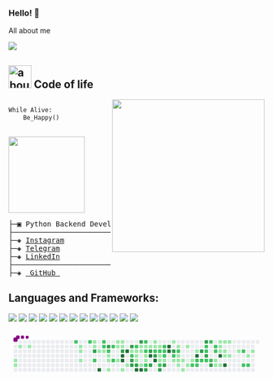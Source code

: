 

### Hello! 👋

All about me

<img src="https://user-images.githubusercontent.com/73097560/115834477-dbab4500-a447-11eb-908a-139a6edaec5c.gif">

## <img width="45" alt="about" src="https://raw.github.com/elizarov/elizarov/master/about.png"> Code of life

<img align="right" width="300" src="https://i2.wp.com/allhtaccess.info/wp-content/uploads/2018/03/programming.gif?fit=1281%2C716&ssl=1" />

```python

While Alive:
    Be_Happy()
    
```

<a href="http://www.coffeete.ir/mobin">
       <img src="http://www.coffeete.ir/images/buttons/lemonchiffon.png" style="width:150px;" />
</a>

<pre>
├─▣ Python Backend Developer
├────────────────────────────────────────────────────────────────────────
├─◈ <a href="https://www.instagram.com/mowbish/">Instagram</a>
├─◈ <a href="https://t.me/mowbish">Telegram</a>
├─◈ <a href="https://www.linkedin.com/in/mobin_agaei">LinkedIn</a>
├────────────────────────────────────────────────────────────────────────
├─◈ <a href="https://github.com/mowbish/"> GitHub </a>
</pre>

## **Languages and Frameworks:**  
<a src="https://www.python.org/"><img src="https://img.icons8.com/color/48/000000/python.png"/></a>
<a src="https://www.djangoproject.com/"><img src="https://img.icons8.com/color/48/000000/django.png"/></a>
<a src="https://www.postgresql.org/"><img src="https://img.icons8.com/color/48/000000/postgresql.png"/></a>
<a src="https://www.mongodb.com/"><img src="https://img.icons8.com/color/48/000000/mongodb.png"/></a>
<a src="https://flask.palletsprojects.com/en/2.0.x/"><img src="https://img.icons8.com/color/48/000000/flask.png"/></a>
<a src="https://git-scm.com/"><img src="https://img.icons8.com/color/48/000000/git.png"/></a>
<a src="https://www.jetbrains.com/pycharm/"><img src="https://img.icons8.com/color/48/000000/pycharm.png"/></a>
<a src="https://visualstudio.microsoft.com/"><img src="https://img.icons8.com/color/48/000000/visual-studio.png"/></a>
<a src="https://archcraft.io/"><img src="https://img.icons8.com/color/48/000000/linux.png"/></a>
<a src="https://www.w3schools.com/html/"><img src="https://img.icons8.com/color/48/000000/html-5.png"/></a>
<a src="https://www.w3schools.com/css/"><img src="https://img.icons8.com/color/48/000000/css3.png"/></a>
<a src="https://getbootstrap.com/"><img src="https://img.icons8.com/color/48/000000/bootstrap.png"/></a>
<a src="https://github.com/"><img src="https://img.icons8.com/color/48/000000/github--v1.png"/></a>

<svg viewBox="-16 -32 880 192" width="880" height="192" xmlns="http://www.w3.org/2000/svg"><style>@keyframes c0{2.04%{fill:var(--c1)}2.06%,to{fill:var(--ce)}}@keyframes c1{2.22%{fill:var(--c1)}2.24%,to{fill:var(--ce)}}@keyframes c2{.55%{fill:var(--c1)}.57%,to{fill:var(--ce)}}@keyframes c3{.92%{fill:var(--c1)}.94%,to{fill:var(--ce)}}@keyframes c4{65.91%{fill:var(--c2)}65.93%,to{fill:var(--ce)}}@keyframes c5{5.58%{fill:var(--c1)}5.6%,to{fill:var(--ce)}}@keyframes c6{5.39%{fill:var(--c1)}5.41%,to{fill:var(--ce)}}@keyframes c7{5.02%{fill:var(--c1)}5.04%,to{fill:var(--ce)}}@keyframes c8{65.35%{fill:var(--c2)}65.37%,to{fill:var(--ce)}}@keyframes c9{6.32%{fill:var(--c1)}6.34%,to{fill:var(--ce)}}@keyframes ca{6.14%{fill:var(--c1)}6.16%,to{fill:var(--ce)}}@keyframes cb{76.71%{fill:var(--c3)}76.73%,to{fill:var(--ce)}}@keyframes cc{67.4%{fill:var(--c2)}67.42%,to{fill:var(--ce)}}@keyframes cd{6.88%{fill:var(--c1)}6.9%,to{fill:var(--ce)}}@keyframes ce{95.15%{fill:var(--c4)}95.17%,to{fill:var(--ce)}}@keyframes cf{64.79%{fill:var(--c2)}64.81%,to{fill:var(--ce)}}@keyframes cg{64.61%{fill:var(--c2)}64.63%,to{fill:var(--ce)}}@keyframes ch{7.07%{fill:var(--c1)}7.09%,to{fill:var(--ce)}}@keyframes ci{75.97%{fill:var(--c3)}75.99%,to{fill:var(--ce)}}@keyframes cj{64.24%{fill:var(--c2)}64.26%,to{fill:var(--ce)}}@keyframes ck{7.44%{fill:var(--c1)}7.46%,to{fill:var(--ce)}}@keyframes cl{7.63%{fill:var(--c1)}7.65%,to{fill:var(--ce)}}@keyframes cm{8%{fill:var(--c1)}8.02%,to{fill:var(--ce)}}@keyframes cn{63.86%{fill:var(--c2)}63.88%,to{fill:var(--ce)}}@keyframes co{68.15%{fill:var(--c2)}68.17%,to{fill:var(--ce)}}@keyframes cp{10.6%{fill:var(--c1)}10.62%,to{fill:var(--ce)}}@keyframes cq{10.05%{fill:var(--c1)}10.07%,to{fill:var(--ce)}}@keyframes cr{9.49%{fill:var(--c1)}9.51%,to{fill:var(--ce)}}@keyframes cs{10.42%{fill:var(--c1)}10.44%,to{fill:var(--ce)}}@keyframes ct{10.23%{fill:var(--c1)}10.25%,to{fill:var(--ce)}}@keyframes cu{68.89%{fill:var(--c3)}68.91%,to{fill:var(--ce)}}@keyframes cv{92.91%{fill:var(--c4)}92.93%,to{fill:var(--ce)}}@keyframes cw{92.73%{fill:var(--c4)}92.75%,to{fill:var(--ce)}}@keyframes cx{8.56%{fill:var(--c1)}8.58%,to{fill:var(--ce)}}@keyframes cy{93.29%{fill:var(--c4)}93.31%,to{fill:var(--ce)}}@keyframes cz{8.93%{fill:var(--c1)}8.95%,to{fill:var(--ce)}}@keyframes c10{69.45%{fill:var(--c3)}69.47%,to{fill:var(--ce)}}@keyframes c11{41.7%{fill:var(--c1)}41.72%,to{fill:var(--ce)}}@keyframes c12{41.89%{fill:var(--c2)}41.91%,to{fill:var(--ce)}}@keyframes c13{74.48%{fill:var(--c3)}74.5%,to{fill:var(--ce)}}@keyframes c14{74.29%{fill:var(--c3)}74.31%,to{fill:var(--ce)}}@keyframes c15{42.45%{fill:var(--c2)}42.47%,to{fill:var(--ce)}}@keyframes c16{30.34%{fill:var(--c1)}30.36%,to{fill:var(--ce)}}@keyframes c17{30.53%{fill:var(--c1)}30.55%,to{fill:var(--ce)}}@keyframes c18{31.46%{fill:var(--c1)}31.48%,to{fill:var(--ce)}}@keyframes c19{74.11%{fill:var(--c3)}74.13%,to{fill:var(--ce)}}@keyframes c1a{91.8%{fill:var(--c4)}91.82%,to{fill:var(--ce)}}@keyframes c1b{70.01%{fill:var(--c3)}70.03%,to{fill:var(--ce)}}@keyframes c1c{29.97%{fill:var(--c1)}29.99%,to{fill:var(--ce)}}@keyframes c1d{30.16%{fill:var(--c1)}30.18%,to{fill:var(--ce)}}@keyframes c1e{40.4%{fill:var(--c1)}40.42%,to{fill:var(--ce)}}@keyframes c1f{91.61%{fill:var(--c4)}91.63%,to{fill:var(--ce)}}@keyframes c1g{43.01%{fill:var(--c2)}43.03%,to{fill:var(--ce)}}@keyframes c1h{29.79%{fill:var(--c1)}29.81%,to{fill:var(--ce)}}@keyframes c1i{45.24%{fill:var(--c2)}45.26%,to{fill:var(--ce)}}@keyframes c1j{30.9%{fill:var(--c1)}30.92%,to{fill:var(--ce)}}@keyframes c1k{31.09%{fill:var(--c1)}31.11%,to{fill:var(--ce)}}@keyframes c1l{40.59%{fill:var(--c2)}40.61%,to{fill:var(--ce)}}@keyframes c1m{73.17%{fill:var(--c3)}73.19%,to{fill:var(--ce)}}@keyframes c1n{29.6%{fill:var(--c1)}29.62%,to{fill:var(--ce)}}@keyframes c1o{70.75%{fill:var(--c3)}70.77%,to{fill:var(--ce)}}@keyframes c1p{90.31%{fill:var(--c4)}90.33%,to{fill:var(--ce)}}@keyframes c1q{72.8%{fill:var(--c3)}72.82%,to{fill:var(--ce)}}@keyframes c1r{12.47%{fill:var(--c1)}12.49%,to{fill:var(--ce)}}@keyframes c1s{12.65%{fill:var(--c1)}12.67%,to{fill:var(--ce)}}@keyframes c1t{43.75%{fill:var(--c2)}43.77%,to{fill:var(--ce)}}@keyframes c1u{71.13%{fill:var(--c3)}71.15%,to{fill:var(--ce)}}@keyframes c1v{90.68%{fill:var(--c4)}90.7%,to{fill:var(--ce)}}@keyframes c1w{12.84%{fill:var(--c1)}12.86%,to{fill:var(--ce)}}@keyframes c1x{43.94%{fill:var(--c2)}43.96%,to{fill:var(--ce)}}@keyframes c1y{35.93%{fill:var(--c1)}35.95%,to{fill:var(--ce)}}@keyframes c1z{35.74%{fill:var(--c1)}35.76%,to{fill:var(--ce)}}@keyframes c20{47.1%{fill:var(--c2)}47.12%,to{fill:var(--ce)}}@keyframes c21{72.24%{fill:var(--c3)}72.26%,to{fill:var(--ce)}}@keyframes c22{44.31%{fill:var(--c2)}44.33%,to{fill:var(--ce)}}@keyframes c23{44.12%{fill:var(--c2)}44.14%,to{fill:var(--ce)}}@keyframes c24{36.12%{fill:var(--c2)}36.14%,to{fill:var(--ce)}}@keyframes c25{35.56%{fill:var(--c1)}35.58%,to{fill:var(--ce)}}@keyframes c26{71.87%{fill:var(--c3)}71.89%,to{fill:var(--ce)}}@keyframes c27{89.19%{fill:var(--c4)}89.21%,to{fill:var(--ce)}}@keyframes c28{89%{fill:var(--c4)}89.02%,to{fill:var(--ce)}}@keyframes c29{13.58%{fill:var(--c1)}13.6%,to{fill:var(--ce)}}@keyframes c2a{80.62%{fill:var(--c3)}80.64%,to{fill:var(--ce)}}@keyframes c2b{49.15%{fill:var(--c2)}49.17%,to{fill:var(--ce)}}@keyframes c2c{17.68%{fill:var(--c1)}17.7%,to{fill:var(--ce)}}@keyframes c2d{13.96%{fill:var(--c1)}13.98%,to{fill:var(--ce)}}@keyframes c2e{49.52%{fill:var(--c2)}49.54%,to{fill:var(--ce)}}@keyframes c2f{16.19%{fill:var(--c1)}16.21%,to{fill:var(--ce)}}@keyframes c2g{16%{fill:var(--c1)}16.02%,to{fill:var(--ce)}}@keyframes c2h{17.31%{fill:var(--c1)}17.33%,to{fill:var(--ce)}}@keyframes c2i{15.82%{fill:var(--c1)}15.84%,to{fill:var(--ce)}}@keyframes c2j{18.43%{fill:var(--c1)}18.45%,to{fill:var(--ce)}}@keyframes c2k{14.33%{fill:var(--c1)}14.35%,to{fill:var(--ce)}}@keyframes c2l{16.94%{fill:var(--c1)}16.96%,to{fill:var(--ce)}}@keyframes c2m{15.45%{fill:var(--c1)}15.47%,to{fill:var(--ce)}}@keyframes c2n{54.37%{fill:var(--c2)}54.39%,to{fill:var(--ce)}}@keyframes c2o{14.89%{fill:var(--c1)}14.91%,to{fill:var(--ce)}}@keyframes c2p{84.72%{fill:var(--c4)}84.74%,to{fill:var(--ce)}}@keyframes c2q{50.64%{fill:var(--c2)}50.66%,to{fill:var(--ce)}}@keyframes c2r{54.18%{fill:var(--c2)}54.2%,to{fill:var(--ce)}}@keyframes c2s{81.74%{fill:var(--c3)}81.76%,to{fill:var(--ce)}}@keyframes c2t{50.83%{fill:var(--c2)}50.85%,to{fill:var(--ce)}}@keyframes c2u{83.79%{fill:var(--c3)}83.81%,to{fill:var(--ce)}}@keyframes c2v{52.69%{fill:var(--c2)}52.71%,to{fill:var(--ce)}}@keyframes c2w{52.88%{fill:var(--c2)}52.9%,to{fill:var(--ce)}}@keyframes c2x{82.11%{fill:var(--c3)}82.13%,to{fill:var(--ce)}}@keyframes c2y{51.01%{fill:var(--c2)}51.03%,to{fill:var(--ce)}}@keyframes c2z{52.32%{fill:var(--c2)}52.34%,to{fill:var(--ce)}}@keyframes c30{51.2%{fill:var(--c2)}51.22%,to{fill:var(--ce)}}@keyframes c31{82.67%{fill:var(--c3)}82.69%,to{fill:var(--ce)}}@keyframes c32{51.95%{fill:var(--c2)}51.97%,to{fill:var(--ce)}}@keyframes c33{51.76%{fill:var(--c2)}51.78%,to{fill:var(--ce)}}@keyframes c34{20.47%{fill:var(--c1)}20.49%,to{fill:var(--ce)}}@keyframes c35{19.92%{fill:var(--c1)}19.94%,to{fill:var(--ce)}}@keyframes c36{22.52%{fill:var(--c1)}22.54%,to{fill:var(--ce)}}@keyframes c37{22.34%{fill:var(--c1)}22.36%,to{fill:var(--ce)}}@keyframes c38{22.15%{fill:var(--c1)}22.17%,to{fill:var(--ce)}}@keyframes c39{85.65%{fill:var(--c4)}85.67%,to{fill:var(--ce)}}@keyframes c3a{20.1%{fill:var(--c1)}20.12%,to{fill:var(--ce)}}@keyframes c3b{22.71%{fill:var(--c1)}22.73%,to{fill:var(--ce)}}@keyframes c3c{21.96%{fill:var(--c1)}21.98%,to{fill:var(--ce)}}@keyframes c3d{21.41%{fill:var(--c1)}21.43%,to{fill:var(--ce)}}@keyframes c3e{86.21%{fill:var(--c4)}86.23%,to{fill:var(--ce)}}@keyframes c3f{22.9%{fill:var(--c1)}22.92%,to{fill:var(--ce)}}@keyframes c3g{21.59%{fill:var(--c1)}21.61%,to{fill:var(--ce)}}@keyframes c3h{23.64%{fill:var(--c1)}23.66%,to{fill:var(--ce)}}@keyframes c3i{57.72%{fill:var(--c2)}57.74%,to{fill:var(--ce)}}@keyframes c3j{56.79%{fill:var(--c2)}56.81%,to{fill:var(--ce)}}@keyframes c3k{24.2%{fill:var(--c1)}24.22%,to{fill:var(--ce)}}@keyframes c3l{56.97%{fill:var(--c2)}56.99%,to{fill:var(--ce)}}@keyframes c3m{24.57%{fill:var(--c1)}24.59%,to{fill:var(--ce)}}@keyframes u0{.55%{transform:scale(0,1)}.57%,.92%{transform:scale(.02,1)}.94%,2.04%{transform:scale(.03,1)}2.06%,2.22%{transform:scale(.05,1)}2.24%,5.02%{transform:scale(.06,1)}5.04%,5.39%{transform:scale(.08,1)}5.41%,5.58%{transform:scale(.1,1)}5.6%,6.14%{transform:scale(.11,1)}6.16%,6.32%{transform:scale(.13,1)}6.34%,6.88%{transform:scale(.15,1)}6.9%,7.07%{transform:scale(.16,1)}7.09%,7.44%{transform:scale(.18,1)}7.46%,7.63%{transform:scale(.19,1)}7.65%,8%{transform:scale(.21,1)}8.02%,8.56%{transform:scale(.23,1)}8.58%,8.93%{transform:scale(.24,1)}8.95%,9.49%{transform:scale(.26,1)}10.05%,9.51%{transform:scale(.27,1)}10.07%,10.23%{transform:scale(.29,1)}10.25%,10.42%{transform:scale(.31,1)}10.44%,10.6%{transform:scale(.32,1)}10.62%,12.47%{transform:scale(.34,1)}12.49%,12.65%{transform:scale(.35,1)}12.67%,12.84%{transform:scale(.37,1)}12.86%,13.58%{transform:scale(.39,1)}13.6%,13.96%{transform:scale(.4,1)}13.98%,14.33%{transform:scale(.42,1)}14.35%,14.89%{transform:scale(.44,1)}14.91%,15.45%{transform:scale(.45,1)}15.47%,15.82%{transform:scale(.47,1)}15.84%,16%{transform:scale(.48,1)}16.02%,16.19%{transform:scale(.5,1)}16.21%,16.94%{transform:scale(.52,1)}16.96%,17.31%{transform:scale(.53,1)}17.33%,17.68%{transform:scale(.55,1)}17.7%,18.43%{transform:scale(.56,1)}18.45%,19.92%{transform:scale(.58,1)}19.94%,20.1%{transform:scale(.6,1)}20.12%,20.47%{transform:scale(.61,1)}20.49%,21.41%{transform:scale(.63,1)}21.43%,21.59%{transform:scale(.65,1)}21.61%,21.96%{transform:scale(.66,1)}21.98%,22.15%{transform:scale(.68,1)}22.17%,22.34%{transform:scale(.69,1)}22.36%,22.52%{transform:scale(.71,1)}22.54%,22.71%{transform:scale(.73,1)}22.73%,22.9%{transform:scale(.74,1)}22.92%,23.64%{transform:scale(.76,1)}23.66%,24.2%{transform:scale(.77,1)}24.22%,24.57%{transform:scale(.79,1)}24.59%,29.6%{transform:scale(.81,1)}29.62%,29.79%{transform:scale(.82,1)}29.81%,29.97%{transform:scale(.84,1)}29.99%,30.16%{transform:scale(.85,1)}30.18%,30.34%{transform:scale(.87,1)}30.36%,30.53%{transform:scale(.89,1)}30.55%,30.9%{transform:scale(.9,1)}30.92%,31.09%{transform:scale(.92,1)}31.11%,31.46%{transform:scale(.94,1)}31.48%,35.56%{transform:scale(.95,1)}35.58%,35.74%{transform:scale(.97,1)}35.76%,35.93%{transform:scale(.98,1)}35.95%,to{transform:scale(1,1)}}@keyframes u1{36.12%{transform:scale(0,1)}36.14%,to{transform:scale(1,1)}}@keyframes u2{40.4%{transform:scale(0,1)}40.42%,to{transform:scale(1,1)}}@keyframes u3{40.59%{transform:scale(0,1)}40.61%,to{transform:scale(1,1)}}@keyframes u4{41.7%{transform:scale(0,1)}41.72%,to{transform:scale(1,1)}}@keyframes u5{41.89%{transform:scale(0,1)}41.91%,42.45%{transform:scale(.03,1)}42.47%,43.01%{transform:scale(.06,1)}43.03%,43.75%{transform:scale(.09,1)}43.77%,43.94%{transform:scale(.12,1)}43.96%,44.12%{transform:scale(.15,1)}44.14%,44.31%{transform:scale(.18,1)}44.33%,45.24%{transform:scale(.21,1)}45.26%,47.1%{transform:scale(.24,1)}47.12%,49.15%{transform:scale(.27,1)}49.17%,49.52%{transform:scale(.3,1)}49.54%,50.64%{transform:scale(.33,1)}50.66%,50.83%{transform:scale(.36,1)}50.85%,51.01%{transform:scale(.39,1)}51.03%,51.2%{transform:scale(.42,1)}51.22%,51.76%{transform:scale(.45,1)}51.78%,51.95%{transform:scale(.48,1)}51.97%,52.32%{transform:scale(.52,1)}52.34%,52.69%{transform:scale(.55,1)}52.71%,52.88%{transform:scale(.58,1)}52.9%,54.18%{transform:scale(.61,1)}54.2%,54.37%{transform:scale(.64,1)}54.39%,56.79%{transform:scale(.67,1)}56.81%,56.97%{transform:scale(.7,1)}56.99%,57.72%{transform:scale(.73,1)}57.74%,63.86%{transform:scale(.76,1)}63.88%,64.24%{transform:scale(.79,1)}64.26%,64.61%{transform:scale(.82,1)}64.63%,64.79%{transform:scale(.85,1)}64.81%,65.35%{transform:scale(.88,1)}65.37%,65.91%{transform:scale(.91,1)}65.93%,67.4%{transform:scale(.94,1)}67.42%,68.15%{transform:scale(.97,1)}68.17%,to{transform:scale(1,1)}}@keyframes u6{68.89%{transform:scale(0,1)}68.91%,69.45%{transform:scale(.05,1)}69.47%,70.01%{transform:scale(.11,1)}70.03%,70.75%{transform:scale(.16,1)}70.77%,71.13%{transform:scale(.21,1)}71.15%,71.87%{transform:scale(.26,1)}71.89%,72.24%{transform:scale(.32,1)}72.26%,72.8%{transform:scale(.37,1)}72.82%,73.17%{transform:scale(.42,1)}73.19%,74.11%{transform:scale(.47,1)}74.13%,74.29%{transform:scale(.53,1)}74.31%,74.48%{transform:scale(.58,1)}74.5%,75.97%{transform:scale(.63,1)}75.99%,76.71%{transform:scale(.68,1)}76.73%,80.62%{transform:scale(.74,1)}80.64%,81.74%{transform:scale(.79,1)}81.76%,82.11%{transform:scale(.84,1)}82.13%,82.67%{transform:scale(.89,1)}82.69%,83.79%{transform:scale(.95,1)}83.81%,to{transform:scale(1,1)}}@keyframes u7{84.72%{transform:scale(0,1)}84.74%,85.65%{transform:scale(.08,1)}85.67%,86.21%{transform:scale(.15,1)}86.23%,89%{transform:scale(.23,1)}89.02%,89.19%{transform:scale(.31,1)}89.21%,90.31%{transform:scale(.38,1)}90.33%,90.68%{transform:scale(.46,1)}90.7%,91.61%{transform:scale(.54,1)}91.63%,91.8%{transform:scale(.62,1)}91.82%,92.73%{transform:scale(.69,1)}92.75%,92.91%{transform:scale(.77,1)}92.93%,93.29%{transform:scale(.85,1)}93.31%,95.15%{transform:scale(.92,1)}95.17%,to{transform:scale(1,1)}}@keyframes s0{0%,99.81%{transform:translate(0,-16px)}.19%{transform:translate(0,0)}.37%{transform:translate(16px,0)}.56%{transform:translate(16px,16px)}.93%{transform:translate(48px,16px)}1.12%{transform:translate(48px,32px)}1.68%{transform:translate(0,32px)}2.23%{transform:translate(0,80px)}4.84%{transform:translate(224px,80px)}5.59%{transform:translate(224px,16px)}6.15%,76.54%{transform:translate(272px,16px)}6.33%{transform:translate(272px,0)}6.52%{transform:translate(288px,0)}6.89%,94.41%{transform:translate(288px,32px)}64.43%,7.08%{transform:translate(304px,32px)}7.26%{transform:translate(304px,48px)}7.45%{transform:translate(320px,48px)}8.01%{transform:translate(320px,96px)}8.75%{transform:translate(384px,96px)}8.94%{transform:translate(384px,80px)}9.31%{transform:translate(352px,80px)}10.06%{transform:translate(352px,16px)}10.24%,69.09%,78.03%{transform:translate(368px,16px)}10.43%{transform:translate(368px,0)}10.61%{transform:translate(352px,0)}10.8%{transform:translate(352px,-16px)}12.29%{transform:translate(480px,-16px)}12.66%,32.77%{transform:translate(480px,16px)}12.85%,38.92%,46.37%{transform:translate(496px,16px)}13.04%,38.73%{transform:translate(496px,0)}13.78%,37.99%{transform:translate(560px,0)}13.97%,37.8%{transform:translate(560px,16px)}14.71%{transform:translate(624px,16px)}14.9%{transform:translate(624px,32px)}15.08%,50.09%{transform:translate(608px,32px)}15.46%,50.47%,54.56%{transform:translate(608px,64px)}16.01%,17.5%{transform:translate(560px,64px)}16.2%,49.35%{transform:translate(560px,48px)}16.57%{transform:translate(592px,48px)}16.95%{transform:translate(592px,80px)}17.32%{transform:translate(560px,80px)}17.69%{transform:translate(544px,64px)}17.88%{transform:translate(544px,80px)}18.25%{transform:translate(576px,80px)}18.44%{transform:translate(576px,96px)}19.74%{transform:translate(688px,96px)}19.93%,20.67%{transform:translate(688px,80px)}20.11%,20.86%,86.41%{transform:translate(704px,80px)}20.3%,21.04%{transform:translate(704px,64px)}20.48%,51.4%{transform:translate(688px,64px)}21.23%{transform:translate(720px,64px)}21.42%,85.85%{transform:translate(720px,48px)}21.6%{transform:translate(736px,48px)}21.79%{transform:translate(736px,32px)}22.16%,86.96%{transform:translate(704px,32px)}22.53%{transform:translate(704px,0)}23.28%{transform:translate(768px,0)}23.84%{transform:translate(768px,48px)}24.39%{transform:translate(816px,48px)}25.14%{transform:translate(816px,-16px)}29.24%{transform:translate(464px,-16px)}29.61%,89.94%{transform:translate(464px,16px)}29.98%,32.22%,39.66%,45.62%,69.83%{transform:translate(432px,16px)}30.17%,32.03%,45.44%{transform:translate(432px,32px)}30.35%,31.84%,41.53%{transform:translate(416px,32px)}30.54%,42.09%{transform:translate(416px,48px)}30.91%{transform:translate(448px,48px)}31.1%,40.78%{transform:translate(448px,64px)}31.47%,41.15%,92.18%{transform:translate(416px,64px)}32.96%,43.39%{transform:translate(480px,0)}34.08%{transform:translate(576px,0)}34.82%,37.06%{transform:translate(576px,64px)}35.75%{transform:translate(496px,64px)}35.94%{transform:translate(496px,48px)}36.13%,71.51%{transform:translate(512px,48px)}36.31%{transform:translate(512px,64px)}37.62%{transform:translate(576px,16px)}40.41%{transform:translate(432px,80px)}40.6%,73%{transform:translate(448px,80px)}41.71%{transform:translate(400px,32px)}41.9%{transform:translate(400px,48px)}42.46%{transform:translate(416px,16px)}42.83%,45.07%{transform:translate(448px,16px)}43.02%{transform:translate(448px,0)}43.76%,70.95%{transform:translate(480px,32px)}44.13%{transform:translate(512px,32px)}44.32%,79.7%{transform:translate(512px,16px)}45.25%{transform:translate(448px,32px)}47.11%,72.07%{transform:translate(496px,80px)}47.3%,72.63%{transform:translate(480px,80px)}47.67%{transform:translate(480px,112px)}48.42%{transform:translate(544px,112px)}49.16%{transform:translate(544px,48px)}49.53%{transform:translate(560px,32px)}52.14%{transform:translate(688px,0)}52.33%{transform:translate(672px,0)}52.51%{transform:translate(672px,16px)}52.7%{transform:translate(656px,16px)}52.89%,81.94%{transform:translate(656px,32px)}53.07%{transform:translate(672px,32px)}53.45%{transform:translate(672px,64px)}54%{transform:translate(624px,64px)}54.19%{transform:translate(624px,80px)}54.38%{transform:translate(608px,80px)}56.61%{transform:translate(784px,64px)}56.8%{transform:translate(784px,80px)}56.98%{transform:translate(800px,80px)}57.54%{transform:translate(800px,32px)}57.73%{transform:translate(784px,32px)}58.29%{transform:translate(784px,-16px)}63.5%{transform:translate(336px,-16px)}64.06%{transform:translate(336px,32px)}64.8%{transform:translate(304px,0)}65.92%{transform:translate(208px,0)}66.11%{transform:translate(208px,16px)}66.67%{transform:translate(256px,16px)}67.04%{transform:translate(256px,48px)}67.23%{transform:translate(272px,48px)}67.41%{transform:translate(272px,64px)}68.34%{transform:translate(352px,64px)}68.72%{transform:translate(352px,32px)}68.9%,77.84%{transform:translate(368px,32px)}70.02%{transform:translate(432px,0)}70.39%{transform:translate(464px,0)}70.76%{transform:translate(464px,32px)}71.14%,90.5%{transform:translate(480px,48px)}71.88%{transform:translate(512px,80px)}72.25%{transform:translate(496px,96px)}72.44%{transform:translate(480px,96px)}73.18%{transform:translate(448px,96px)}73.37%{transform:translate(464px,96px)}73.56%{transform:translate(464px,80px)}74.3%{transform:translate(400px,80px)}75.05%{transform:translate(400px,16px)}76.72%{transform:translate(272px,32px)}79.89%{transform:translate(512px,0)}80.26%{transform:translate(544px,0)}80.63%{transform:translate(544px,32px)}82.12%{transform:translate(656px,48px)}82.31%{transform:translate(672px,48px)}82.68%{transform:translate(672px,80px)}82.87%{transform:translate(656px,80px)}83.8%{transform:translate(656px,0)}84.17%{transform:translate(624px,0)}84.73%{transform:translate(624px,48px)}86.22%{transform:translate(720px,80px)}89.01%{transform:translate(528px,32px)}89.2%{transform:translate(528px,16px)}90.32%{transform:translate(464px,48px)}90.69%{transform:translate(480px,64px)}91.25%{transform:translate(432px,64px)}91.62%{transform:translate(432px,96px)}91.81%{transform:translate(416px,96px)}92.74%{transform:translate(368px,64px)}92.92%{transform:translate(368px,48px)}93.11%{transform:translate(384px,48px)}93.3%{transform:translate(384px,32px)}95.16%{transform:translate(288px,96px)}97.02%{transform:translate(128px,96px)}97.21%{transform:translate(128px,80px)}97.39%{transform:translate(112px,80px)}97.95%{transform:translate(112px,32px)}98.51%{transform:translate(64px,32px)}98.88%{transform:translate(64px,0)}99.07%{transform:translate(48px,0)}99.26%{transform:translate(48px,-16px)}}@keyframes s1{0%,99.81%{transform:translate(16px,-16px)}.19%{transform:translate(0,-16px)}.37%{transform:translate(0,0)}.56%{transform:translate(16px,0)}.74%{transform:translate(16px,16px)}1.12%{transform:translate(48px,16px)}1.3%{transform:translate(48px,32px)}1.86%{transform:translate(0,32px)}2.42%{transform:translate(0,80px)}5.03%{transform:translate(224px,80px)}5.77%{transform:translate(224px,16px)}6.33%,76.72%{transform:translate(272px,16px)}6.52%{transform:translate(272px,0)}6.7%{transform:translate(288px,0)}7.08%,94.6%{transform:translate(288px,32px)}64.62%,7.26%{transform:translate(304px,32px)}7.45%{transform:translate(304px,48px)}7.64%{transform:translate(320px,48px)}8.19%{transform:translate(320px,96px)}8.94%{transform:translate(384px,96px)}9.12%{transform:translate(384px,80px)}9.5%{transform:translate(352px,80px)}10.24%{transform:translate(352px,16px)}10.43%,69.27%,78.21%{transform:translate(368px,16px)}10.61%{transform:translate(368px,0)}10.8%{transform:translate(352px,0)}10.99%{transform:translate(352px,-16px)}12.48%{transform:translate(480px,-16px)}12.85%,32.96%{transform:translate(480px,16px)}13.04%,39.11%,46.55%{transform:translate(496px,16px)}13.22%,38.92%{transform:translate(496px,0)}13.97%,38.18%{transform:translate(560px,0)}14.15%,37.99%{transform:translate(560px,16px)}14.9%{transform:translate(624px,16px)}15.08%{transform:translate(624px,32px)}15.27%,50.28%{transform:translate(608px,32px)}15.64%,50.65%,54.75%{transform:translate(608px,64px)}16.2%,17.69%{transform:translate(560px,64px)}16.39%,49.53%{transform:translate(560px,48px)}16.76%{transform:translate(592px,48px)}17.13%{transform:translate(592px,80px)}17.5%{transform:translate(560px,80px)}17.88%{transform:translate(544px,64px)}18.06%{transform:translate(544px,80px)}18.44%{transform:translate(576px,80px)}18.62%{transform:translate(576px,96px)}19.93%{transform:translate(688px,96px)}20.11%,20.86%{transform:translate(688px,80px)}20.3%,21.04%,86.59%{transform:translate(704px,80px)}20.48%,21.23%{transform:translate(704px,64px)}20.67%,51.58%{transform:translate(688px,64px)}21.42%{transform:translate(720px,64px)}21.6%,86.03%{transform:translate(720px,48px)}21.79%{transform:translate(736px,48px)}21.97%{transform:translate(736px,32px)}22.35%,87.15%{transform:translate(704px,32px)}22.72%{transform:translate(704px,0)}23.46%{transform:translate(768px,0)}24.02%{transform:translate(768px,48px)}24.58%{transform:translate(816px,48px)}25.33%{transform:translate(816px,-16px)}29.42%{transform:translate(464px,-16px)}29.8%,90.13%{transform:translate(464px,16px)}30.17%,32.4%,39.85%,45.81%,70.02%{transform:translate(432px,16px)}30.35%,32.22%,45.62%{transform:translate(432px,32px)}30.54%,32.03%,41.71%{transform:translate(416px,32px)}30.73%,42.27%{transform:translate(416px,48px)}31.1%{transform:translate(448px,48px)}31.28%,40.97%{transform:translate(448px,64px)}31.66%,41.34%,92.36%{transform:translate(416px,64px)}33.15%,43.58%{transform:translate(480px,0)}34.26%{transform:translate(576px,0)}35.01%,37.24%{transform:translate(576px,64px)}35.94%{transform:translate(496px,64px)}36.13%{transform:translate(496px,48px)}36.31%,71.69%{transform:translate(512px,48px)}36.5%{transform:translate(512px,64px)}37.8%{transform:translate(576px,16px)}40.6%{transform:translate(432px,80px)}40.78%,73.18%{transform:translate(448px,80px)}41.9%{transform:translate(400px,32px)}42.09%{transform:translate(400px,48px)}42.64%{transform:translate(416px,16px)}43.02%,45.25%{transform:translate(448px,16px)}43.2%{transform:translate(448px,0)}43.95%,71.14%{transform:translate(480px,32px)}44.32%{transform:translate(512px,32px)}44.51%,79.89%{transform:translate(512px,16px)}45.44%{transform:translate(448px,32px)}47.3%,72.25%{transform:translate(496px,80px)}47.49%,72.81%{transform:translate(480px,80px)}47.86%{transform:translate(480px,112px)}48.6%{transform:translate(544px,112px)}49.35%{transform:translate(544px,48px)}49.72%{transform:translate(560px,32px)}52.33%{transform:translate(688px,0)}52.51%{transform:translate(672px,0)}52.7%{transform:translate(672px,16px)}52.89%{transform:translate(656px,16px)}53.07%,82.12%{transform:translate(656px,32px)}53.26%{transform:translate(672px,32px)}53.63%{transform:translate(672px,64px)}54.19%{transform:translate(624px,64px)}54.38%{transform:translate(624px,80px)}54.56%{transform:translate(608px,80px)}56.8%{transform:translate(784px,64px)}56.98%{transform:translate(784px,80px)}57.17%{transform:translate(800px,80px)}57.73%{transform:translate(800px,32px)}57.91%{transform:translate(784px,32px)}58.47%{transform:translate(784px,-16px)}63.69%{transform:translate(336px,-16px)}64.25%{transform:translate(336px,32px)}64.99%{transform:translate(304px,0)}66.11%{transform:translate(208px,0)}66.29%{transform:translate(208px,16px)}66.85%{transform:translate(256px,16px)}67.23%{transform:translate(256px,48px)}67.41%{transform:translate(272px,48px)}67.6%{transform:translate(272px,64px)}68.53%{transform:translate(352px,64px)}68.9%{transform:translate(352px,32px)}69.09%,78.03%{transform:translate(368px,32px)}70.2%{transform:translate(432px,0)}70.58%{transform:translate(464px,0)}70.95%{transform:translate(464px,32px)}71.32%,90.69%{transform:translate(480px,48px)}72.07%{transform:translate(512px,80px)}72.44%{transform:translate(496px,96px)}72.63%{transform:translate(480px,96px)}73.37%{transform:translate(448px,96px)}73.56%{transform:translate(464px,96px)}73.74%{transform:translate(464px,80px)}74.49%{transform:translate(400px,80px)}75.23%{transform:translate(400px,16px)}76.91%{transform:translate(272px,32px)}80.07%{transform:translate(512px,0)}80.45%{transform:translate(544px,0)}80.82%{transform:translate(544px,32px)}82.31%{transform:translate(656px,48px)}82.5%{transform:translate(672px,48px)}82.87%{transform:translate(672px,80px)}83.05%{transform:translate(656px,80px)}83.99%{transform:translate(656px,0)}84.36%{transform:translate(624px,0)}84.92%{transform:translate(624px,48px)}86.41%{transform:translate(720px,80px)}89.2%{transform:translate(528px,32px)}89.39%{transform:translate(528px,16px)}90.5%{transform:translate(464px,48px)}90.88%{transform:translate(480px,64px)}91.43%{transform:translate(432px,64px)}91.81%{transform:translate(432px,96px)}91.99%{transform:translate(416px,96px)}92.92%{transform:translate(368px,64px)}93.11%{transform:translate(368px,48px)}93.3%{transform:translate(384px,48px)}93.48%{transform:translate(384px,32px)}95.34%{transform:translate(288px,96px)}97.21%{transform:translate(128px,96px)}97.39%{transform:translate(128px,80px)}97.58%{transform:translate(112px,80px)}98.14%{transform:translate(112px,32px)}98.7%{transform:translate(64px,32px)}99.07%{transform:translate(64px,0)}99.26%{transform:translate(48px,0)}99.44%{transform:translate(48px,-16px)}}@keyframes s2{0%,99.81%{transform:translate(32px,-16px)}.37%{transform:translate(0,-16px)}.56%{transform:translate(0,0)}.74%{transform:translate(16px,0)}.93%{transform:translate(16px,16px)}1.3%{transform:translate(48px,16px)}1.49%{transform:translate(48px,32px)}2.05%{transform:translate(0,32px)}2.61%{transform:translate(0,80px)}5.21%{transform:translate(224px,80px)}5.96%{transform:translate(224px,16px)}6.52%,76.91%{transform:translate(272px,16px)}6.7%{transform:translate(272px,0)}6.89%{transform:translate(288px,0)}7.26%,94.79%{transform:translate(288px,32px)}64.8%,7.45%{transform:translate(304px,32px)}7.64%{transform:translate(304px,48px)}7.82%{transform:translate(320px,48px)}8.38%{transform:translate(320px,96px)}9.12%{transform:translate(384px,96px)}9.31%{transform:translate(384px,80px)}9.68%{transform:translate(352px,80px)}10.43%{transform:translate(352px,16px)}10.61%,69.46%,78.4%{transform:translate(368px,16px)}10.8%{transform:translate(368px,0)}10.99%{transform:translate(352px,0)}11.17%{transform:translate(352px,-16px)}12.66%{transform:translate(480px,-16px)}13.04%,33.15%{transform:translate(480px,16px)}13.22%,39.29%,46.74%{transform:translate(496px,16px)}13.41%,39.11%{transform:translate(496px,0)}14.15%,38.36%{transform:translate(560px,0)}14.34%,38.18%{transform:translate(560px,16px)}15.08%{transform:translate(624px,16px)}15.27%{transform:translate(624px,32px)}15.46%,50.47%{transform:translate(608px,32px)}15.83%,50.84%,54.93%{transform:translate(608px,64px)}16.39%,17.88%{transform:translate(560px,64px)}16.57%,49.72%{transform:translate(560px,48px)}16.95%{transform:translate(592px,48px)}17.32%{transform:translate(592px,80px)}17.69%{transform:translate(560px,80px)}18.06%{transform:translate(544px,64px)}18.25%{transform:translate(544px,80px)}18.62%{transform:translate(576px,80px)}18.81%{transform:translate(576px,96px)}20.11%{transform:translate(688px,96px)}20.3%,21.04%{transform:translate(688px,80px)}20.48%,21.23%,86.78%{transform:translate(704px,80px)}20.67%,21.42%{transform:translate(704px,64px)}20.86%,51.77%{transform:translate(688px,64px)}21.6%{transform:translate(720px,64px)}21.79%,86.22%{transform:translate(720px,48px)}21.97%{transform:translate(736px,48px)}22.16%{transform:translate(736px,32px)}22.53%,87.34%{transform:translate(704px,32px)}22.91%{transform:translate(704px,0)}23.65%{transform:translate(768px,0)}24.21%{transform:translate(768px,48px)}24.77%{transform:translate(816px,48px)}25.51%{transform:translate(816px,-16px)}29.61%{transform:translate(464px,-16px)}29.98%,90.32%{transform:translate(464px,16px)}30.35%,32.59%,40.04%,46%,70.2%{transform:translate(432px,16px)}30.54%,32.4%,45.81%{transform:translate(432px,32px)}30.73%,32.22%,41.9%{transform:translate(416px,32px)}30.91%,42.46%{transform:translate(416px,48px)}31.28%{transform:translate(448px,48px)}31.47%,41.15%{transform:translate(448px,64px)}31.84%,41.53%,92.55%{transform:translate(416px,64px)}33.33%,43.76%{transform:translate(480px,0)}34.45%{transform:translate(576px,0)}35.2%,37.43%{transform:translate(576px,64px)}36.13%{transform:translate(496px,64px)}36.31%{transform:translate(496px,48px)}36.5%,71.88%{transform:translate(512px,48px)}36.69%{transform:translate(512px,64px)}37.99%{transform:translate(576px,16px)}40.78%{transform:translate(432px,80px)}40.97%,73.37%{transform:translate(448px,80px)}42.09%{transform:translate(400px,32px)}42.27%{transform:translate(400px,48px)}42.83%{transform:translate(416px,16px)}43.2%,45.44%{transform:translate(448px,16px)}43.39%{transform:translate(448px,0)}44.13%,71.32%{transform:translate(480px,32px)}44.51%{transform:translate(512px,32px)}44.69%,80.07%{transform:translate(512px,16px)}45.62%{transform:translate(448px,32px)}47.49%,72.44%{transform:translate(496px,80px)}47.67%,73%{transform:translate(480px,80px)}48.04%{transform:translate(480px,112px)}48.79%{transform:translate(544px,112px)}49.53%{transform:translate(544px,48px)}49.91%{transform:translate(560px,32px)}52.51%{transform:translate(688px,0)}52.7%{transform:translate(672px,0)}52.89%{transform:translate(672px,16px)}53.07%{transform:translate(656px,16px)}53.26%,82.31%{transform:translate(656px,32px)}53.45%{transform:translate(672px,32px)}53.82%{transform:translate(672px,64px)}54.38%{transform:translate(624px,64px)}54.56%{transform:translate(624px,80px)}54.75%{transform:translate(608px,80px)}56.98%{transform:translate(784px,64px)}57.17%{transform:translate(784px,80px)}57.36%{transform:translate(800px,80px)}57.91%{transform:translate(800px,32px)}58.1%{transform:translate(784px,32px)}58.66%{transform:translate(784px,-16px)}63.87%{transform:translate(336px,-16px)}64.43%{transform:translate(336px,32px)}65.18%{transform:translate(304px,0)}66.29%{transform:translate(208px,0)}66.48%{transform:translate(208px,16px)}67.04%{transform:translate(256px,16px)}67.41%{transform:translate(256px,48px)}67.6%{transform:translate(272px,48px)}67.78%{transform:translate(272px,64px)}68.72%{transform:translate(352px,64px)}69.09%{transform:translate(352px,32px)}69.27%,78.21%{transform:translate(368px,32px)}70.39%{transform:translate(432px,0)}70.76%{transform:translate(464px,0)}71.14%{transform:translate(464px,32px)}71.51%,90.88%{transform:translate(480px,48px)}72.25%{transform:translate(512px,80px)}72.63%{transform:translate(496px,96px)}72.81%{transform:translate(480px,96px)}73.56%{transform:translate(448px,96px)}73.74%{transform:translate(464px,96px)}73.93%{transform:translate(464px,80px)}74.67%{transform:translate(400px,80px)}75.42%{transform:translate(400px,16px)}77.09%{transform:translate(272px,32px)}80.26%{transform:translate(512px,0)}80.63%{transform:translate(544px,0)}81.01%{transform:translate(544px,32px)}82.5%{transform:translate(656px,48px)}82.68%{transform:translate(672px,48px)}83.05%{transform:translate(672px,80px)}83.24%{transform:translate(656px,80px)}84.17%{transform:translate(656px,0)}84.54%{transform:translate(624px,0)}85.1%{transform:translate(624px,48px)}86.59%{transform:translate(720px,80px)}89.39%{transform:translate(528px,32px)}89.57%{transform:translate(528px,16px)}90.69%{transform:translate(464px,48px)}91.06%{transform:translate(480px,64px)}91.62%{transform:translate(432px,64px)}91.99%{transform:translate(432px,96px)}92.18%{transform:translate(416px,96px)}93.11%{transform:translate(368px,64px)}93.3%{transform:translate(368px,48px)}93.48%{transform:translate(384px,48px)}93.67%{transform:translate(384px,32px)}95.53%{transform:translate(288px,96px)}97.39%{transform:translate(128px,96px)}97.58%{transform:translate(128px,80px)}97.77%{transform:translate(112px,80px)}98.32%{transform:translate(112px,32px)}98.88%{transform:translate(64px,32px)}99.26%{transform:translate(64px,0)}99.44%{transform:translate(48px,0)}99.63%{transform:translate(48px,-16px)}}@keyframes s3{0%,99.81%{transform:translate(48px,-16px)}.56%{transform:translate(0,-16px)}.74%{transform:translate(0,0)}.93%{transform:translate(16px,0)}1.12%{transform:translate(16px,16px)}1.49%{transform:translate(48px,16px)}1.68%{transform:translate(48px,32px)}2.23%{transform:translate(0,32px)}2.79%{transform:translate(0,80px)}5.4%{transform:translate(224px,80px)}6.15%{transform:translate(224px,16px)}6.7%,77.09%{transform:translate(272px,16px)}6.89%{transform:translate(272px,0)}7.08%{transform:translate(288px,0)}7.45%,94.97%{transform:translate(288px,32px)}64.99%,7.64%{transform:translate(304px,32px)}7.82%{transform:translate(304px,48px)}8.01%{transform:translate(320px,48px)}8.57%{transform:translate(320px,96px)}9.31%{transform:translate(384px,96px)}9.5%{transform:translate(384px,80px)}9.87%{transform:translate(352px,80px)}10.61%{transform:translate(352px,16px)}10.8%,69.65%,78.58%{transform:translate(368px,16px)}10.99%{transform:translate(368px,0)}11.17%{transform:translate(352px,0)}11.36%{transform:translate(352px,-16px)}12.85%{transform:translate(480px,-16px)}13.22%,33.33%{transform:translate(480px,16px)}13.41%,39.48%,46.93%{transform:translate(496px,16px)}13.59%,39.29%{transform:translate(496px,0)}14.34%,38.55%{transform:translate(560px,0)}14.53%,38.36%{transform:translate(560px,16px)}15.27%{transform:translate(624px,16px)}15.46%{transform:translate(624px,32px)}15.64%,50.65%{transform:translate(608px,32px)}16.01%,51.02%,55.12%{transform:translate(608px,64px)}16.57%,18.06%{transform:translate(560px,64px)}16.76%,49.91%{transform:translate(560px,48px)}17.13%{transform:translate(592px,48px)}17.5%{transform:translate(592px,80px)}17.88%{transform:translate(560px,80px)}18.25%{transform:translate(544px,64px)}18.44%{transform:translate(544px,80px)}18.81%{transform:translate(576px,80px)}18.99%{transform:translate(576px,96px)}20.3%{transform:translate(688px,96px)}20.48%,21.23%{transform:translate(688px,80px)}20.67%,21.42%,86.96%{transform:translate(704px,80px)}20.86%,21.6%{transform:translate(704px,64px)}21.04%,51.96%{transform:translate(688px,64px)}21.79%{transform:translate(720px,64px)}21.97%,86.41%{transform:translate(720px,48px)}22.16%{transform:translate(736px,48px)}22.35%{transform:translate(736px,32px)}22.72%,87.52%{transform:translate(704px,32px)}23.09%{transform:translate(704px,0)}23.84%{transform:translate(768px,0)}24.39%{transform:translate(768px,48px)}24.95%{transform:translate(816px,48px)}25.7%{transform:translate(816px,-16px)}29.8%{transform:translate(464px,-16px)}30.17%,90.5%{transform:translate(464px,16px)}30.54%,32.77%,40.22%,46.18%,70.39%{transform:translate(432px,16px)}30.73%,32.59%,46%{transform:translate(432px,32px)}30.91%,32.4%,42.09%{transform:translate(416px,32px)}31.1%,42.64%{transform:translate(416px,48px)}31.47%{transform:translate(448px,48px)}31.66%,41.34%{transform:translate(448px,64px)}32.03%,41.71%,92.74%{transform:translate(416px,64px)}33.52%,43.95%{transform:translate(480px,0)}34.64%{transform:translate(576px,0)}35.38%,37.62%{transform:translate(576px,64px)}36.31%{transform:translate(496px,64px)}36.5%{transform:translate(496px,48px)}36.69%,72.07%{transform:translate(512px,48px)}36.87%{transform:translate(512px,64px)}38.18%{transform:translate(576px,16px)}40.97%{transform:translate(432px,80px)}41.15%,73.56%{transform:translate(448px,80px)}42.27%{transform:translate(400px,32px)}42.46%{transform:translate(400px,48px)}43.02%{transform:translate(416px,16px)}43.39%,45.62%{transform:translate(448px,16px)}43.58%{transform:translate(448px,0)}44.32%,71.51%{transform:translate(480px,32px)}44.69%{transform:translate(512px,32px)}44.88%,80.26%{transform:translate(512px,16px)}45.81%{transform:translate(448px,32px)}47.67%,72.63%{transform:translate(496px,80px)}47.86%,73.18%{transform:translate(480px,80px)}48.23%{transform:translate(480px,112px)}48.98%{transform:translate(544px,112px)}49.72%{transform:translate(544px,48px)}50.09%{transform:translate(560px,32px)}52.7%{transform:translate(688px,0)}52.89%{transform:translate(672px,0)}53.07%{transform:translate(672px,16px)}53.26%{transform:translate(656px,16px)}53.45%,82.5%{transform:translate(656px,32px)}53.63%{transform:translate(672px,32px)}54%{transform:translate(672px,64px)}54.56%{transform:translate(624px,64px)}54.75%{transform:translate(624px,80px)}54.93%{transform:translate(608px,80px)}57.17%{transform:translate(784px,64px)}57.36%{transform:translate(784px,80px)}57.54%{transform:translate(800px,80px)}58.1%{transform:translate(800px,32px)}58.29%{transform:translate(784px,32px)}58.85%{transform:translate(784px,-16px)}64.06%{transform:translate(336px,-16px)}64.62%{transform:translate(336px,32px)}65.36%{transform:translate(304px,0)}66.48%{transform:translate(208px,0)}66.67%{transform:translate(208px,16px)}67.23%{transform:translate(256px,16px)}67.6%{transform:translate(256px,48px)}67.78%{transform:translate(272px,48px)}67.97%{transform:translate(272px,64px)}68.9%{transform:translate(352px,64px)}69.27%{transform:translate(352px,32px)}69.46%,78.4%{transform:translate(368px,32px)}70.58%{transform:translate(432px,0)}70.95%{transform:translate(464px,0)}71.32%{transform:translate(464px,32px)}71.69%,91.06%{transform:translate(480px,48px)}72.44%{transform:translate(512px,80px)}72.81%{transform:translate(496px,96px)}73%{transform:translate(480px,96px)}73.74%{transform:translate(448px,96px)}73.93%{transform:translate(464px,96px)}74.12%{transform:translate(464px,80px)}74.86%{transform:translate(400px,80px)}75.61%{transform:translate(400px,16px)}77.28%{transform:translate(272px,32px)}80.45%{transform:translate(512px,0)}80.82%{transform:translate(544px,0)}81.19%{transform:translate(544px,32px)}82.68%{transform:translate(656px,48px)}82.87%{transform:translate(672px,48px)}83.24%{transform:translate(672px,80px)}83.43%{transform:translate(656px,80px)}84.36%{transform:translate(656px,0)}84.73%{transform:translate(624px,0)}85.29%{transform:translate(624px,48px)}86.78%{transform:translate(720px,80px)}89.57%{transform:translate(528px,32px)}89.76%{transform:translate(528px,16px)}90.88%{transform:translate(464px,48px)}91.25%{transform:translate(480px,64px)}91.81%{transform:translate(432px,64px)}92.18%{transform:translate(432px,96px)}92.36%{transform:translate(416px,96px)}93.3%{transform:translate(368px,64px)}93.48%{transform:translate(368px,48px)}93.67%{transform:translate(384px,48px)}93.85%{transform:translate(384px,32px)}95.72%{transform:translate(288px,96px)}97.58%{transform:translate(128px,96px)}97.77%{transform:translate(128px,80px)}97.95%{transform:translate(112px,80px)}98.51%{transform:translate(112px,32px)}99.07%{transform:translate(64px,32px)}99.44%{transform:translate(64px,0)}99.63%{transform:translate(48px,0)}}:root{--cb:#1b1f230a;--cs:purple;--ce:#ebedf0;--c0:#ebedf0;--c1:#9be9a8;--c2:#40c463;--c3:#30a14e;--c4:#216e39}@media (prefers-color-scheme:dark){:root{--cb:#1b1f230a;--cs:purple;--ce:#161b22;--c1:#01311f;--c2:#034525;--c3:#0f6d31;--c4:#00c647}}.c{shape-rendering:geometricPrecision;rx:2;ry:2;fill:var(--ce);stroke-width:1px;stroke:var(--cb);animation:none 53700ms linear infinite}.c.c0{fill:var(--c1);animation-name:c0}.c.c1,.c.c2,.c.c3{fill:var(--c1);animation-name:c1}.c.c2,.c.c3{animation-name:c2}.c.c3{animation-name:c3}.c.c4{fill:var(--c2);animation-name:c4}.c.c5,.c.c6,.c.c7{fill:var(--c1);animation-name:c5}.c.c6,.c.c7{animation-name:c6}.c.c7{animation-name:c7}.c.c8{fill:var(--c2);animation-name:c8}.c.c9,.c.ca{fill:var(--c1);animation-name:c9}.c.ca{animation-name:ca}.c.cb{fill:var(--c3);animation-name:cb}.c.cc{fill:var(--c2);animation-name:cc}.c.cd{fill:var(--c1);animation-name:cd}.c.ce{fill:var(--c4);animation-name:ce}.c.cf,.c.cg{fill:var(--c2);animation-name:cf}.c.cg{animation-name:cg}.c.ch{fill:var(--c1);animation-name:ch}.c.ci{fill:var(--c3);animation-name:ci}.c.cj{fill:var(--c2);animation-name:cj}.c.ck,.c.cl,.c.cm{fill:var(--c1);animation-name:ck}.c.cl,.c.cm{animation-name:cl}.c.cm{animation-name:cm}.c.cn,.c.co{fill:var(--c2);animation-name:cn}.c.co{animation-name:co}.c.cp,.c.cq{fill:var(--c1);animation-name:cp}.c.cq{animation-name:cq}.c.cr,.c.cs,.c.ct{fill:var(--c1);animation-name:cr}.c.cs,.c.ct{animation-name:cs}.c.ct{animation-name:ct}.c.cu{fill:var(--c3);animation-name:cu}.c.cv,.c.cw{fill:var(--c4);animation-name:cv}.c.cw{animation-name:cw}.c.cx{fill:var(--c1);animation-name:cx}.c.cy{fill:var(--c4);animation-name:cy}.c.cz{fill:var(--c1);animation-name:cz}.c.c10{fill:var(--c3);animation-name:c10}.c.c11{fill:var(--c1);animation-name:c11}.c.c12{fill:var(--c2);animation-name:c12}.c.c13,.c.c14{fill:var(--c3);animation-name:c13}.c.c14{animation-name:c14}.c.c15{fill:var(--c2);animation-name:c15}.c.c16,.c.c17,.c.c18{fill:var(--c1);animation-name:c16}.c.c17,.c.c18{animation-name:c17}.c.c18{animation-name:c18}.c.c19{fill:var(--c3);animation-name:c19}.c.c1a{fill:var(--c4);animation-name:c1a}.c.c1b{fill:var(--c3);animation-name:c1b}.c.c1c,.c.c1d,.c.c1e{fill:var(--c1);animation-name:c1c}.c.c1d,.c.c1e{animation-name:c1d}.c.c1e{animation-name:c1e}.c.c1f{fill:var(--c4);animation-name:c1f}.c.c1g{fill:var(--c2);animation-name:c1g}.c.c1h{fill:var(--c1);animation-name:c1h}.c.c1i{fill:var(--c2);animation-name:c1i}.c.c1j,.c.c1k{fill:var(--c1);animation-name:c1j}.c.c1k{animation-name:c1k}.c.c1l{fill:var(--c2);animation-name:c1l}.c.c1m{fill:var(--c3);animation-name:c1m}.c.c1n{fill:var(--c1);animation-name:c1n}.c.c1o{fill:var(--c3);animation-name:c1o}.c.c1p{fill:var(--c4);animation-name:c1p}.c.c1q{fill:var(--c3);animation-name:c1q}.c.c1r,.c.c1s{fill:var(--c1);animation-name:c1r}.c.c1s{animation-name:c1s}.c.c1t{fill:var(--c2);animation-name:c1t}.c.c1u{fill:var(--c3);animation-name:c1u}.c.c1v{fill:var(--c4);animation-name:c1v}.c.c1w{fill:var(--c1);animation-name:c1w}.c.c1x{fill:var(--c2);animation-name:c1x}.c.c1y,.c.c1z{fill:var(--c1);animation-name:c1y}.c.c1z{animation-name:c1z}.c.c20{fill:var(--c2);animation-name:c20}.c.c21{fill:var(--c3);animation-name:c21}.c.c22,.c.c23,.c.c24{fill:var(--c2);animation-name:c22}.c.c23,.c.c24{animation-name:c23}.c.c24{animation-name:c24}.c.c25{fill:var(--c1);animation-name:c25}.c.c26{fill:var(--c3);animation-name:c26}.c.c27,.c.c28{fill:var(--c4);animation-name:c27}.c.c28{animation-name:c28}.c.c29{fill:var(--c1);animation-name:c29}.c.c2a{fill:var(--c3);animation-name:c2a}.c.c2b{fill:var(--c2);animation-name:c2b}.c.c2c,.c.c2d{fill:var(--c1);animation-name:c2c}.c.c2d{animation-name:c2d}.c.c2e{fill:var(--c2);animation-name:c2e}.c.c2f,.c.c2g{fill:var(--c1);animation-name:c2f}.c.c2g{animation-name:c2g}.c.c2h,.c.c2i,.c.c2j{fill:var(--c1);animation-name:c2h}.c.c2i,.c.c2j{animation-name:c2i}.c.c2j{animation-name:c2j}.c.c2k,.c.c2l,.c.c2m{fill:var(--c1);animation-name:c2k}.c.c2l,.c.c2m{animation-name:c2l}.c.c2m{animation-name:c2m}.c.c2n{fill:var(--c2);animation-name:c2n}.c.c2o{fill:var(--c1);animation-name:c2o}.c.c2p{fill:var(--c4);animation-name:c2p}.c.c2q,.c.c2r{fill:var(--c2);animation-name:c2q}.c.c2r{animation-name:c2r}.c.c2s{fill:var(--c3);animation-name:c2s}.c.c2t{fill:var(--c2);animation-name:c2t}.c.c2u{fill:var(--c3);animation-name:c2u}.c.c2v,.c.c2w{fill:var(--c2);animation-name:c2v}.c.c2w{animation-name:c2w}.c.c2x{fill:var(--c3);animation-name:c2x}.c.c2y,.c.c2z,.c.c30{fill:var(--c2);animation-name:c2y}.c.c2z,.c.c30{animation-name:c2z}.c.c30{animation-name:c30}.c.c31{fill:var(--c3);animation-name:c31}.c.c32,.c.c33{fill:var(--c2);animation-name:c32}.c.c33{animation-name:c33}.c.c34,.c.c35{fill:var(--c1);animation-name:c34}.c.c35{animation-name:c35}.c.c36,.c.c37,.c.c38{fill:var(--c1);animation-name:c36}.c.c37,.c.c38{animation-name:c37}.c.c38{animation-name:c38}.c.c39{fill:var(--c4);animation-name:c39}.c.c3a{fill:var(--c1);animation-name:c3a}.c.c3b,.c.c3c,.c.c3d{fill:var(--c1);animation-name:c3b}.c.c3c,.c.c3d{animation-name:c3c}.c.c3d{animation-name:c3d}.c.c3e{fill:var(--c4);animation-name:c3e}.c.c3f,.c.c3g,.c.c3h{fill:var(--c1);animation-name:c3f}.c.c3g,.c.c3h{animation-name:c3g}.c.c3h{animation-name:c3h}.c.c3i,.c.c3j{fill:var(--c2);animation-name:c3i}.c.c3j{animation-name:c3j}.c.c3k{fill:var(--c1);animation-name:c3k}.c.c3l{fill:var(--c2);animation-name:c3l}.c.c3m{fill:var(--c1);animation-name:c3m}.s,.u{animation:none linear 53700ms infinite}.u,.u.u0{transform-origin:0 0}.u{transform:scale(0,1)}.u.u0{fill:var(--c1);animation-name:u0}.u.u1{fill:var(--c2);animation-name:u1;transform-origin:401.3px 0}.u.u2{fill:var(--c1);animation-name:u2;transform-origin:407.8px 0}.u.u3{fill:var(--c2);animation-name:u3;transform-origin:414.3px 0}.u.u4{fill:var(--c1);animation-name:u4;transform-origin:420.8px 0}.u.u5{fill:var(--c2);animation-name:u5;transform-origin:427.2px 0}.u.u6{fill:var(--c3);animation-name:u6;transform-origin:640.9px 0}.u.u7{fill:var(--c4);animation-name:u7;transform-origin:763.8px 0}.s{shape-rendering:geometricPrecision;fill:var(--cs)}.s.s0{transform:translate(0,-16px);animation-name:s0}.s.s1{transform:translate(16px,-16px);animation-name:s1}.s.s2{transform:translate(32px,-16px);animation-name:s2}.s.s3{transform:translate(48px,-16px);animation-name:s3}</style><rect class="c" x="2" y="2" width="12" height="12"/><rect class="c" x="2" y="18" width="12" height="12"/><rect class="c" x="2" y="34" width="12" height="12"/><rect class="c" x="2" y="50" width="12" height="12"/><rect class="c c0" x="2" y="66" width="12" height="12"/><rect class="c c1" x="2" y="82" width="12" height="12"/><rect class="c" x="2" y="98" width="12" height="12"/><rect class="c" x="18" y="2" width="12" height="12"/><rect class="c c2" x="18" y="18" width="12" height="12"/><rect class="c" x="18" y="34" width="12" height="12"/><rect class="c" x="18" y="50" width="12" height="12"/><rect class="c" x="18" y="66" width="12" height="12"/><rect class="c" x="18" y="82" width="12" height="12"/><rect class="c" x="18" y="98" width="12" height="12"/><rect class="c" x="34" y="2" width="12" height="12"/><rect class="c" x="34" y="18" width="12" height="12"/><rect class="c" x="34" y="34" width="12" height="12"/><rect class="c" x="34" y="50" width="12" height="12"/><rect class="c" x="34" y="66" width="12" height="12"/><rect class="c" x="34" y="82" width="12" height="12"/><rect class="c" x="34" y="98" width="12" height="12"/><rect class="c" x="50" y="2" width="12" height="12"/><rect class="c c3" x="50" y="18" width="12" height="12"/><rect class="c" x="50" y="34" width="12" height="12"/><rect class="c" x="50" y="50" width="12" height="12"/><rect class="c" x="50" y="66" width="12" height="12"/><rect class="c" x="50" y="82" width="12" height="12"/><rect class="c" x="50" y="98" width="12" height="12"/><rect class="c" x="66" y="2" width="12" height="12"/><rect class="c" x="66" y="18" width="12" height="12"/><rect class="c" x="66" y="34" width="12" height="12"/><rect class="c" x="66" y="50" width="12" height="12"/><rect class="c" x="66" y="66" width="12" height="12"/><rect class="c" x="66" y="82" width="12" height="12"/><rect class="c" x="66" y="98" width="12" height="12"/><rect class="c" x="82" y="2" width="12" height="12"/><rect class="c" x="82" y="18" width="12" height="12"/><rect class="c" x="82" y="34" width="12" height="12"/><rect class="c" x="82" y="50" width="12" height="12"/><rect class="c" x="82" y="66" width="12" height="12"/><rect class="c" x="82" y="82" width="12" height="12"/><rect class="c" x="82" y="98" width="12" height="12"/><rect class="c" x="98" y="2" width="12" height="12"/><rect class="c" x="98" y="18" width="12" height="12"/><rect class="c" x="98" y="34" width="12" height="12"/><rect class="c" x="98" y="50" width="12" height="12"/><rect class="c" x="98" y="66" width="12" height="12"/><rect class="c" x="98" y="82" width="12" height="12"/><rect class="c" x="98" y="98" width="12" height="12"/><rect class="c" x="114" y="2" width="12" height="12"/><rect class="c" x="114" y="18" width="12" height="12"/><rect class="c" x="114" y="34" width="12" height="12"/><rect class="c" x="114" y="50" width="12" height="12"/><rect class="c" x="114" y="66" width="12" height="12"/><rect class="c" x="114" y="82" width="12" height="12"/><rect class="c" x="114" y="98" width="12" height="12"/><rect class="c" x="130" y="2" width="12" height="12"/><rect class="c" x="130" y="18" width="12" height="12"/><rect class="c" x="130" y="34" width="12" height="12"/><rect class="c" x="130" y="50" width="12" height="12"/><rect class="c" x="130" y="66" width="12" height="12"/><rect class="c" x="130" y="82" width="12" height="12"/><rect class="c" x="130" y="98" width="12" height="12"/><rect class="c" x="146" y="2" width="12" height="12"/><rect class="c" x="146" y="18" width="12" height="12"/><rect class="c" x="146" y="34" width="12" height="12"/><rect class="c" x="146" y="50" width="12" height="12"/><rect class="c" x="146" y="66" width="12" height="12"/><rect class="c" x="146" y="82" width="12" height="12"/><rect class="c" x="146" y="98" width="12" height="12"/><rect class="c" x="162" y="2" width="12" height="12"/><rect class="c" x="162" y="18" width="12" height="12"/><rect class="c" x="162" y="34" width="12" height="12"/><rect class="c" x="162" y="50" width="12" height="12"/><rect class="c" x="162" y="66" width="12" height="12"/><rect class="c" x="162" y="82" width="12" height="12"/><rect class="c" x="162" y="98" width="12" height="12"/><rect class="c" x="178" y="2" width="12" height="12"/><rect class="c" x="178" y="18" width="12" height="12"/><rect class="c" x="178" y="34" width="12" height="12"/><rect class="c" x="178" y="50" width="12" height="12"/><rect class="c" x="178" y="66" width="12" height="12"/><rect class="c" x="178" y="82" width="12" height="12"/><rect class="c" x="178" y="98" width="12" height="12"/><rect class="c" x="194" y="2" width="12" height="12"/><rect class="c" x="194" y="18" width="12" height="12"/><rect class="c" x="194" y="34" width="12" height="12"/><rect class="c" x="194" y="50" width="12" height="12"/><rect class="c" x="194" y="66" width="12" height="12"/><rect class="c" x="194" y="82" width="12" height="12"/><rect class="c" x="194" y="98" width="12" height="12"/><rect class="c c4" x="210" y="2" width="12" height="12"/><rect class="c" x="210" y="18" width="12" height="12"/><rect class="c" x="210" y="34" width="12" height="12"/><rect class="c" x="210" y="50" width="12" height="12"/><rect class="c" x="210" y="66" width="12" height="12"/><rect class="c" x="210" y="82" width="12" height="12"/><rect class="c" x="210" y="98" width="12" height="12"/><rect class="c" x="226" y="2" width="12" height="12"/><rect class="c c5" x="226" y="18" width="12" height="12"/><rect class="c c6" x="226" y="34" width="12" height="12"/><rect class="c" x="226" y="50" width="12" height="12"/><rect class="c c7" x="226" y="66" width="12" height="12"/><rect class="c" x="226" y="82" width="12" height="12"/><rect class="c" x="226" y="98" width="12" height="12"/><rect class="c" x="242" y="2" width="12" height="12"/><rect class="c" x="242" y="18" width="12" height="12"/><rect class="c" x="242" y="34" width="12" height="12"/><rect class="c" x="242" y="50" width="12" height="12"/><rect class="c" x="242" y="66" width="12" height="12"/><rect class="c" x="242" y="82" width="12" height="12"/><rect class="c" x="242" y="98" width="12" height="12"/><rect class="c c8" x="258" y="2" width="12" height="12"/><rect class="c" x="258" y="18" width="12" height="12"/><rect class="c" x="258" y="34" width="12" height="12"/><rect class="c" x="258" y="50" width="12" height="12"/><rect class="c" x="258" y="66" width="12" height="12"/><rect class="c" x="258" y="82" width="12" height="12"/><rect class="c" x="258" y="98" width="12" height="12"/><rect class="c c9" x="274" y="2" width="12" height="12"/><rect class="c ca" x="274" y="18" width="12" height="12"/><rect class="c cb" x="274" y="34" width="12" height="12"/><rect class="c" x="274" y="50" width="12" height="12"/><rect class="c cc" x="274" y="66" width="12" height="12"/><rect class="c" x="274" y="82" width="12" height="12"/><rect class="c" x="274" y="98" width="12" height="12"/><rect class="c" x="290" y="2" width="12" height="12"/><rect class="c" x="290" y="18" width="12" height="12"/><rect class="c cd" x="290" y="34" width="12" height="12"/><rect class="c" x="290" y="50" width="12" height="12"/><rect class="c" x="290" y="66" width="12" height="12"/><rect class="c" x="290" y="82" width="12" height="12"/><rect class="c ce" x="290" y="98" width="12" height="12"/><rect class="c cf" x="306" y="2" width="12" height="12"/><rect class="c cg" x="306" y="18" width="12" height="12"/><rect class="c ch" x="306" y="34" width="12" height="12"/><rect class="c" x="306" y="50" width="12" height="12"/><rect class="c" x="306" y="66" width="12" height="12"/><rect class="c" x="306" y="82" width="12" height="12"/><rect class="c" x="306" y="98" width="12" height="12"/><rect class="c" x="322" y="2" width="12" height="12"/><rect class="c ci" x="322" y="18" width="12" height="12"/><rect class="c cj" x="322" y="34" width="12" height="12"/><rect class="c ck" x="322" y="50" width="12" height="12"/><rect class="c cl" x="322" y="66" width="12" height="12"/><rect class="c" x="322" y="82" width="12" height="12"/><rect class="c cm" x="322" y="98" width="12" height="12"/><rect class="c" x="338" y="2" width="12" height="12"/><rect class="c cn" x="338" y="18" width="12" height="12"/><rect class="c" x="338" y="34" width="12" height="12"/><rect class="c" x="338" y="50" width="12" height="12"/><rect class="c co" x="338" y="66" width="12" height="12"/><rect class="c" x="338" y="82" width="12" height="12"/><rect class="c" x="338" y="98" width="12" height="12"/><rect class="c cp" x="354" y="2" width="12" height="12"/><rect class="c cq" x="354" y="18" width="12" height="12"/><rect class="c" x="354" y="34" width="12" height="12"/><rect class="c" x="354" y="50" width="12" height="12"/><rect class="c cr" x="354" y="66" width="12" height="12"/><rect class="c" x="354" y="82" width="12" height="12"/><rect class="c" x="354" y="98" width="12" height="12"/><rect class="c cs" x="370" y="2" width="12" height="12"/><rect class="c ct" x="370" y="18" width="12" height="12"/><rect class="c cu" x="370" y="34" width="12" height="12"/><rect class="c cv" x="370" y="50" width="12" height="12"/><rect class="c cw" x="370" y="66" width="12" height="12"/><rect class="c" x="370" y="82" width="12" height="12"/><rect class="c cx" x="370" y="98" width="12" height="12"/><rect class="c" x="386" y="2" width="12" height="12"/><rect class="c" x="386" y="18" width="12" height="12"/><rect class="c cy" x="386" y="34" width="12" height="12"/><rect class="c" x="386" y="50" width="12" height="12"/><rect class="c" x="386" y="66" width="12" height="12"/><rect class="c cz" x="386" y="82" width="12" height="12"/><rect class="c" x="386" y="98" width="12" height="12"/><rect class="c" x="402" y="2" width="12" height="12"/><rect class="c c10" x="402" y="18" width="12" height="12"/><rect class="c c11" x="402" y="34" width="12" height="12"/><rect class="c c12" x="402" y="50" width="12" height="12"/><rect class="c c13" x="402" y="66" width="12" height="12"/><rect class="c c14" x="402" y="82" width="12" height="12"/><rect class="c" x="402" y="98" width="12" height="12"/><rect class="c" x="418" y="2" width="12" height="12"/><rect class="c c15" x="418" y="18" width="12" height="12"/><rect class="c c16" x="418" y="34" width="12" height="12"/><rect class="c c17" x="418" y="50" width="12" height="12"/><rect class="c c18" x="418" y="66" width="12" height="12"/><rect class="c c19" x="418" y="82" width="12" height="12"/><rect class="c c1a" x="418" y="98" width="12" height="12"/><rect class="c c1b" x="434" y="2" width="12" height="12"/><rect class="c c1c" x="434" y="18" width="12" height="12"/><rect class="c c1d" x="434" y="34" width="12" height="12"/><rect class="c" x="434" y="50" width="12" height="12"/><rect class="c" x="434" y="66" width="12" height="12"/><rect class="c c1e" x="434" y="82" width="12" height="12"/><rect class="c c1f" x="434" y="98" width="12" height="12"/><rect class="c c1g" x="450" y="2" width="12" height="12"/><rect class="c c1h" x="450" y="18" width="12" height="12"/><rect class="c c1i" x="450" y="34" width="12" height="12"/><rect class="c c1j" x="450" y="50" width="12" height="12"/><rect class="c c1k" x="450" y="66" width="12" height="12"/><rect class="c c1l" x="450" y="82" width="12" height="12"/><rect class="c c1m" x="450" y="98" width="12" height="12"/><rect class="c" x="466" y="2" width="12" height="12"/><rect class="c c1n" x="466" y="18" width="12" height="12"/><rect class="c c1o" x="466" y="34" width="12" height="12"/><rect class="c c1p" x="466" y="50" width="12" height="12"/><rect class="c" x="466" y="66" width="12" height="12"/><rect class="c c1q" x="466" y="82" width="12" height="12"/><rect class="c" x="466" y="98" width="12" height="12"/><rect class="c c1r" x="482" y="2" width="12" height="12"/><rect class="c c1s" x="482" y="18" width="12" height="12"/><rect class="c c1t" x="482" y="34" width="12" height="12"/><rect class="c c1u" x="482" y="50" width="12" height="12"/><rect class="c c1v" x="482" y="66" width="12" height="12"/><rect class="c" x="482" y="82" width="12" height="12"/><rect class="c" x="482" y="98" width="12" height="12"/><rect class="c" x="498" y="2" width="12" height="12"/><rect class="c c1w" x="498" y="18" width="12" height="12"/><rect class="c c1x" x="498" y="34" width="12" height="12"/><rect class="c c1y" x="498" y="50" width="12" height="12"/><rect class="c c1z" x="498" y="66" width="12" height="12"/><rect class="c c20" x="498" y="82" width="12" height="12"/><rect class="c c21" x="498" y="98" width="12" height="12"/><rect class="c" x="514" y="2" width="12" height="12"/><rect class="c c22" x="514" y="18" width="12" height="12"/><rect class="c c23" x="514" y="34" width="12" height="12"/><rect class="c c24" x="514" y="50" width="12" height="12"/><rect class="c c25" x="514" y="66" width="12" height="12"/><rect class="c c26" x="514" y="82" width="12" height="12"/><rect class="c" x="514" y="98" width="12" height="12"/><rect class="c" x="530" y="2" width="12" height="12"/><rect class="c c27" x="530" y="18" width="12" height="12"/><rect class="c c28" x="530" y="34" width="12" height="12"/><rect class="c" x="530" y="50" width="12" height="12"/><rect class="c" x="530" y="66" width="12" height="12"/><rect class="c" x="530" y="82" width="12" height="12"/><rect class="c" x="530" y="98" width="12" height="12"/><rect class="c c29" x="546" y="2" width="12" height="12"/><rect class="c" x="546" y="18" width="12" height="12"/><rect class="c c2a" x="546" y="34" width="12" height="12"/><rect class="c c2b" x="546" y="50" width="12" height="12"/><rect class="c c2c" x="546" y="66" width="12" height="12"/><rect class="c" x="546" y="82" width="12" height="12"/><rect class="c" x="546" y="98" width="12" height="12"/><rect class="c" x="562" y="2" width="12" height="12"/><rect class="c c2d" x="562" y="18" width="12" height="12"/><rect class="c c2e" x="562" y="34" width="12" height="12"/><rect class="c c2f" x="562" y="50" width="12" height="12"/><rect class="c c2g" x="562" y="66" width="12" height="12"/><rect class="c c2h" x="562" y="82" width="12" height="12"/><rect class="c" x="562" y="98" width="12" height="12"/><rect class="c" x="578" y="2" width="12" height="12"/><rect class="c" x="578" y="18" width="12" height="12"/><rect class="c" x="578" y="34" width="12" height="12"/><rect class="c" x="578" y="50" width="12" height="12"/><rect class="c c2i" x="578" y="66" width="12" height="12"/><rect class="c" x="578" y="82" width="12" height="12"/><rect class="c c2j" x="578" y="98" width="12" height="12"/><rect class="c" x="594" y="2" width="12" height="12"/><rect class="c c2k" x="594" y="18" width="12" height="12"/><rect class="c" x="594" y="34" width="12" height="12"/><rect class="c" x="594" y="50" width="12" height="12"/><rect class="c" x="594" y="66" width="12" height="12"/><rect class="c c2l" x="594" y="82" width="12" height="12"/><rect class="c" x="594" y="98" width="12" height="12"/><rect class="c" x="610" y="2" width="12" height="12"/><rect class="c" x="610" y="18" width="12" height="12"/><rect class="c" x="610" y="34" width="12" height="12"/><rect class="c" x="610" y="50" width="12" height="12"/><rect class="c c2m" x="610" y="66" width="12" height="12"/><rect class="c c2n" x="610" y="82" width="12" height="12"/><rect class="c" x="610" y="98" width="12" height="12"/><rect class="c" x="626" y="2" width="12" height="12"/><rect class="c" x="626" y="18" width="12" height="12"/><rect class="c c2o" x="626" y="34" width="12" height="12"/><rect class="c c2p" x="626" y="50" width="12" height="12"/><rect class="c c2q" x="626" y="66" width="12" height="12"/><rect class="c c2r" x="626" y="82" width="12" height="12"/><rect class="c" x="626" y="98" width="12" height="12"/><rect class="c" x="642" y="2" width="12" height="12"/><rect class="c" x="642" y="18" width="12" height="12"/><rect class="c c2s" x="642" y="34" width="12" height="12"/><rect class="c" x="642" y="50" width="12" height="12"/><rect class="c c2t" x="642" y="66" width="12" height="12"/><rect class="c" x="642" y="82" width="12" height="12"/><rect class="c" x="642" y="98" width="12" height="12"/><rect class="c c2u" x="658" y="2" width="12" height="12"/><rect class="c c2v" x="658" y="18" width="12" height="12"/><rect class="c c2w" x="658" y="34" width="12" height="12"/><rect class="c c2x" x="658" y="50" width="12" height="12"/><rect class="c c2y" x="658" y="66" width="12" height="12"/><rect class="c" x="658" y="82" width="12" height="12"/><rect class="c" x="658" y="98" width="12" height="12"/><rect class="c c2z" x="674" y="2" width="12" height="12"/><rect class="c" x="674" y="18" width="12" height="12"/><rect class="c" x="674" y="34" width="12" height="12"/><rect class="c" x="674" y="50" width="12" height="12"/><rect class="c c30" x="674" y="66" width="12" height="12"/><rect class="c c31" x="674" y="82" width="12" height="12"/><rect class="c" x="674" y="98" width="12" height="12"/><rect class="c" x="690" y="2" width="12" height="12"/><rect class="c c32" x="690" y="18" width="12" height="12"/><rect class="c c33" x="690" y="34" width="12" height="12"/><rect class="c" x="690" y="50" width="12" height="12"/><rect class="c c34" x="690" y="66" width="12" height="12"/><rect class="c c35" x="690" y="82" width="12" height="12"/><rect class="c" x="690" y="98" width="12" height="12"/><rect class="c c36" x="706" y="2" width="12" height="12"/><rect class="c c37" x="706" y="18" width="12" height="12"/><rect class="c c38" x="706" y="34" width="12" height="12"/><rect class="c c39" x="706" y="50" width="12" height="12"/><rect class="c" x="706" y="66" width="12" height="12"/><rect class="c c3a" x="706" y="82" width="12" height="12"/><rect class="c" x="706" y="98" width="12" height="12"/><rect class="c c3b" x="722" y="2" width="12" height="12"/><rect class="c" x="722" y="18" width="12" height="12"/><rect class="c c3c" x="722" y="34" width="12" height="12"/><rect class="c c3d" x="722" y="50" width="12" height="12"/><rect class="c" x="722" y="66" width="12" height="12"/><rect class="c c3e" x="722" y="82" width="12" height="12"/><rect class="c" x="722" y="98" width="12" height="12"/><rect class="c c3f" x="738" y="2" width="12" height="12"/><rect class="c" x="738" y="18" width="12" height="12"/><rect class="c" x="738" y="34" width="12" height="12"/><rect class="c c3g" x="738" y="50" width="12" height="12"/><rect class="c" x="738" y="66" width="12" height="12"/><rect class="c" x="738" y="82" width="12" height="12"/><rect class="c" x="738" y="98" width="12" height="12"/><rect class="c" x="754" y="2" width="12" height="12"/><rect class="c" x="754" y="18" width="12" height="12"/><rect class="c" x="754" y="34" width="12" height="12"/><rect class="c" x="754" y="50" width="12" height="12"/><rect class="c" x="754" y="66" width="12" height="12"/><rect class="c" x="754" y="82" width="12" height="12"/><rect class="c" x="754" y="98" width="12" height="12"/><rect class="c" x="770" y="2" width="12" height="12"/><rect class="c" x="770" y="18" width="12" height="12"/><rect class="c c3h" x="770" y="34" width="12" height="12"/><rect class="c" x="770" y="50" width="12" height="12"/><rect class="c" x="770" y="66" width="12" height="12"/><rect class="c" x="770" y="82" width="12" height="12"/><rect class="c" x="770" y="98" width="12" height="12"/><rect class="c" x="786" y="2" width="12" height="12"/><rect class="c" x="786" y="18" width="12" height="12"/><rect class="c c3i" x="786" y="34" width="12" height="12"/><rect class="c" x="786" y="50" width="12" height="12"/><rect class="c" x="786" y="66" width="12" height="12"/><rect class="c c3j" x="786" y="82" width="12" height="12"/><rect class="c" x="786" y="98" width="12" height="12"/><rect class="c" x="802" y="2" width="12" height="12"/><rect class="c" x="802" y="18" width="12" height="12"/><rect class="c" x="802" y="34" width="12" height="12"/><rect class="c c3k" x="802" y="50" width="12" height="12"/><rect class="c" x="802" y="66" width="12" height="12"/><rect class="c c3l" x="802" y="82" width="12" height="12"/><rect class="c" x="802" y="98" width="12" height="12"/><rect class="c" x="818" y="2" width="12" height="12"/><rect class="c" x="818" y="18" width="12" height="12"/><rect class="c c3m" x="818" y="34" width="12" height="12"/><rect class="c" x="818" y="50" width="12" height="12"/><rect class="c" x="818" y="66" width="12" height="12"/><rect class="c" x="818" y="82" width="12" height="12"/><rect class="c" x="818" y="98" width="12" height="12"/><rect class="c" x="834" y="2" width="12" height="12"/><rect class="u u0" height="12" width="401.9" x="0.0" y="144"/><rect class="u u1" height="12" width="7.1" x="401.3" y="144"/><rect class="u u2" height="12" width="7.1" x="407.8" y="144"/><rect class="u u3" height="12" width="7.1" x="414.3" y="144"/><rect class="u u4" height="12" width="7.1" x="420.8" y="144"/><rect class="u u5" height="12" width="214.2" x="427.2" y="144"/><rect class="u u6" height="12" width="123.6" x="640.9" y="144"/><rect class="u u7" height="12" width="84.8" x="763.8" y="144"/><rect class="s s0" x="0.8" y="0.8" width="14.4" height="14.4" rx="4.5" ry="4.5"/><rect class="s s1" x="1.8" y="1.8" width="12.3" height="12.3" rx="4.1" ry="4.1"/><rect class="s s2" x="2.6" y="2.6" width="10.8" height="10.8" rx="3.6" ry="3.6"/><rect class="s s3" x="3.0" y="3.0" width="9.9" height="9.9" rx="3.3" ry="3.3"/></svg>
